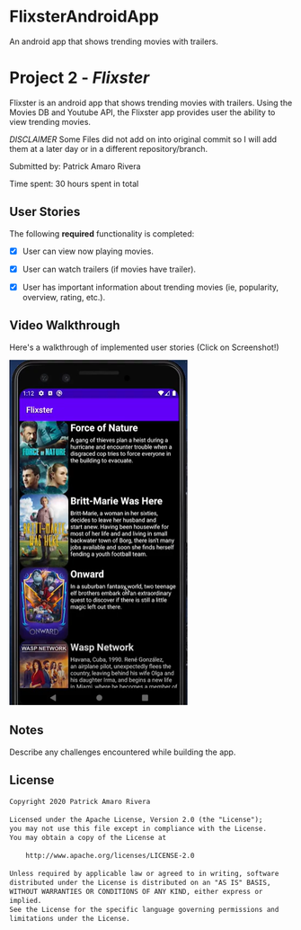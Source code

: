 # FlixsterAndroidApp
An android app that shows trending movies with trailers.
# Project 2 - *Flixster*

Flixster is an android app that shows trending movies with trailers. Using the Movies DB and Youtube API, the Flixster app provides user the ability to view trending movies. 

*DISCLAIMER* Some Files did not add on into original commit so I will add them at a later day or in a different repository/branch. 

Submitted by: Patrick Amaro Rivera

Time spent: 30 hours spent in total

## User Stories

The following **required** functionality is completed:

* [X] User can view now playing movies.
* [X] User can watch trailers (if movies have trailer).
* [X] User has important information about trending movies (ie, popularity, overview, rating, etc.).


## Video Walkthrough

Here's a walkthrough of implemented user stories (Click on Screenshot!)

[![Flixster](https://github.com/patrick141/FlixsterAndroidApp/raw/master/flixsterapp.PNG)](https://youtu.be/Xu_QtBt3rxo "Flixster")


## Notes

Describe any challenges encountered while building the app.

## License

    Copyright 2020 Patrick Amaro Rivera

    Licensed under the Apache License, Version 2.0 (the "License");
    you may not use this file except in compliance with the License.
    You may obtain a copy of the License at

        http://www.apache.org/licenses/LICENSE-2.0

    Unless required by applicable law or agreed to in writing, software
    distributed under the License is distributed on an "AS IS" BASIS,
    WITHOUT WARRANTIES OR CONDITIONS OF ANY KIND, either express or implied.
    See the License for the specific language governing permissions and
    limitations under the License.
